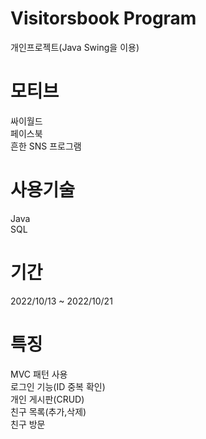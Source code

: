 # Visitorsbook Program
개인프로젝트(Java Swing을 이용)
# 모티브
싸이월드 </br>
페이스북 </br>
흔한 SNS 프로그램
# 사용기술
Java </br>
SQL
# 기간
2022/10/13 ~ 2022/10/21
# 특징
MVC 패턴 사용 </br>
로그인 기능(ID 중복 확인) </br>
개인 게시판(CRUD) </br>
친구 목록(추가,삭제) </br>
친구 방문
